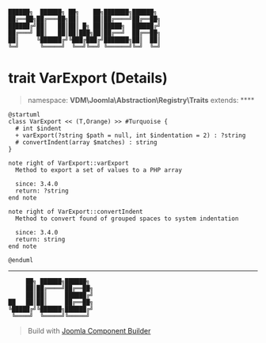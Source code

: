 ```
██████╗  ██████╗ ██╗    ██╗███████╗██████╗
██╔══██╗██╔═══██╗██║    ██║██╔════╝██╔══██╗
██████╔╝██║   ██║██║ █╗ ██║█████╗  ██████╔╝
██╔═══╝ ██║   ██║██║███╗██║██╔══╝  ██╔══██╗
██║     ╚██████╔╝╚███╔███╔╝███████╗██║  ██║
╚═╝      ╚═════╝  ╚══╝╚══╝ ╚══════╝╚═╝  ╚═╝
```
# trait VarExport (Details)
> namespace: **VDM\Joomla\Abstraction\Registry\Traits**
> extends: ****
```uml
@startuml
class VarExport << (T,Orange) >> #Turquoise {
  # int $indent
  + varExport(?string $path = null, int $indentation = 2) : ?string
  # convertIndent(array $matches) : string
}

note right of VarExport::varExport
  Method to export a set of values to a PHP array

  since: 3.4.0
  return: ?string
end note

note right of VarExport::convertIndent
  Method to convert found of grouped spaces to system indentation

  since: 3.4.0
  return: string
end note
 
@enduml
```

---
```
     ██╗ ██████╗██████╗
     ██║██╔════╝██╔══██╗
     ██║██║     ██████╔╝
██   ██║██║     ██╔══██╗
╚█████╔╝╚██████╗██████╔╝
 ╚════╝  ╚═════╝╚═════╝
```
> Build with [Joomla Component Builder](https://git.vdm.dev/joomla/Component-Builder)

